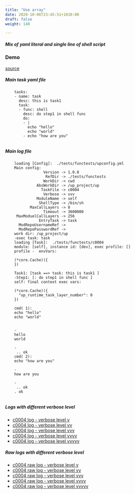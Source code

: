 ```yaml
---
title: "Use array"
date: 2020-10-06T23:45:51+1010:00
draft: false
weight: 140

---
```


##### Mix of yaml literal and single line of shell script


### Demo








[source](https://github.com/upcmd/up/blob/master/tests/functests/c0004.yml)

##### Main task yaml file
```
    tasks:
    - name: task
      desc: this is task1
      task:
      - func: shell
        desc: do step1 in shell func
        do:
        - |
          echo "hello"
          echo "world"
        - echo "how are you"
    
```
##### Main log file
```
    loading [Config]:  ./tests/functests/upconfig.yml
    Main config:
                 Version -> 1.0.0
                  RefDir -> ./tests/functests
                 WorkDir -> cwd
              AbsWorkDir -> /up_project/up
                TaskFile -> c0004
                 Verbose -> vvv
              ModuleName -> self
               ShellType -> /bin/sh
           MaxCallLayers -> 8
                 Timeout -> 3600000
     MaxModuelCallLayers -> 256
               EntryTask -> task
      ModRepoUsernameRef -> 
      ModRepoPasswordRef -> 
    work dir: /up_project/up
    -exec task: task
    loading [Task]:  ./tests/functests/c0004
    module: [self], instance id: [dev], exec profile: []
    profile -  envVars:
    
    (*core.Cache)({
    })
    
    Task1: [task ==> task: this is task1 ]
    -Step1: [: do step1 in shell func ]
    self: final context exec vars:
    
    (*core.Cache)({
      "up_runtime_task_layer_number": 0
    })
    
    cmd( 1):
    echo "hello"
    echo "world"
    
    
    -
    hello
    world
    
    -
     .. ok
    cmd( 2):
    echo "how are you"
    
    -
    how are you
    
    -
     .. ok
    . ok
    
```


##### Logs with different verbose level
* [c0004 log - verbose level v](../../logs/c0004_v)
* [c0004 log - verbose level vv](../../logs/c0004_vv)
* [c0004 log - verbose level vvv](../../logs/c0004_vvvv)
* [c0004 log - verbose level vvvv](../../logs/c0004_vvvv)
* [c0004 log - verbose level vvvvv](../../logs/c0004_vvvvv)

##### Raw logs with different verbose level
* [c0004 raw log - verbose level v](../../reflogs/c0004_v.log)
* [c0004 raw log - verbose level vv](../../reflogs/c0004_vv.log)
* [c0004 raw log - verbose level vvv](../../reflogs/c0004_vvv.log)
* [c0004 raw log - verbose level vvvv](../../reflogs/c0004_vvvv.log)
* [c0004 raw log - verbose level vvvvv](../../reflogs/c0004_vvvvv.log)







